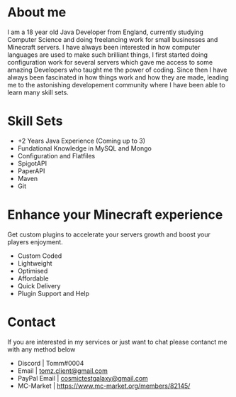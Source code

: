
# About me

I am a 18 year old Java Developer from England, currently studying Computer Science and doing freelancing work for small businesses and Minecraft servers.
I have always been interested in how computer languages are used to make such brilliant things, I first started doing configuration work for several servers which gave me access to some amazing Developers who taught me the power of coding. Since then I have always been fascinated in how things work and how they are made, leading me to the astonishing developement community where I have been able to learn many skill sets.

# Skill Sets
- +2 Years Java Experience (Coming up to 3)
- Fundational Knowledge in MySQL and Mongo
- Configuration and Flatfiles
- SpigotAPI
- PaperAPI
- Maven
- Git


# Enhance your Minecraft experience
Get custom plugins to accelerate your servers growth and boost your players enjoyment.

- Custom Coded
- Lightweight
- Optimised
- Affordable
- Quick Delivery
- Plugin Support and Help

# Contact
If you are interested in my services or just want to chat please contanct me with any method below

- Discord | Tomm#0004
- Email | tomz.client@gmail.com
- PayPal Email | cosmictestgalaxy@gmail.com
- MC-Market | https://www.mc-market.org/members/82145/
